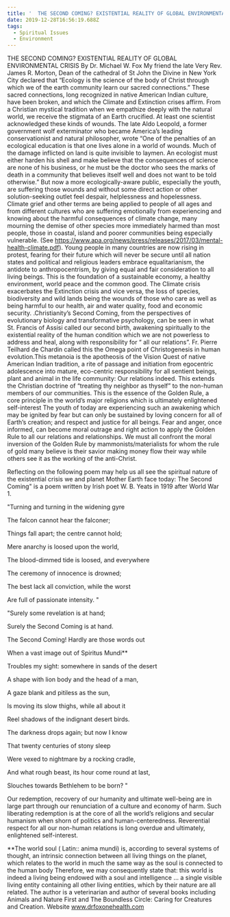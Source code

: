 ```yaml
---
title: '  THE SECOND COMING? EXISTENTIAL REALITY OF GLOBAL ENVIRONMENTAL CRISIS '
date: 2019-12-28T16:56:19.688Z
tags:
  - Spiritual Issues
  - Environment
---
```


  THE SECOND COMING? EXISTENTIAL REALITY OF GLOBAL ENVIRONMENTAL CRISIS 
                                                       By Dr. Michael W. Fox
My friend the late Very Rev. James R. Morton, Dean of the cathedral of St John the Divine in New York City declared that “Ecology is the science of the body of Christ through which we of the earth community learn our sacred connections.”
These sacred connections, long recognized in native American Indian culture, have been broken, and which the Climate and Extinction crises affirm. From a Christian mystical tradition when we empathize deeply with the natural world, we receive the stigmata of an Earth crucified.
At least one scientist acknowledged these kinds of wounds. The late Aldo Leopold, a former government wolf exterminator who became America’s leading conservationist and natural philosopher, wrote “One of the penalties of an ecological education is that one lives alone in a world of wounds. Much of the damage inflicted on land is quite invisible to laymen. An ecologist must either harden his shell and make believe that the consequences of science are none of his business, or he must be the doctor who sees the marks of death in a community that believes itself well and does not want to be told otherwise.” 
But now a more ecologically-aware public, especially the youth, are suffering those wounds and without some direct action or other solution-seeking outlet feel despair, helplessness and hopelessness. Climate grief and other terms are being applied to people of all ages and from different cultures who are suffering emotionally from experiencing and knowing about the harmful consequences of climate change, many mourning the demise of other species more immediately harmed than most people, those in coastal, island and poorer communities being especially vulnerable. (See https://www.apa.org/news/press/releases/2017/03/mental-health-climate.pdf).
Young people in many countries are now rising in protest, fearing for their future which will never be secure until all nation states and political and religious leaders embrace equalitarianism, the antidote to anthropocentrism, by giving equal and fair consideration to all living beings. This is the foundation of a sustainable economy, a healthy environment, world peace and the common good. The Climate crisis exacerbates the Extinction crisis and vice versa, the loss of species, biodiversity and wild lands being the wounds of those who care as well as being harmful to our health, air and water quality, food and economic security.
 .Christianity’s Second Coming, from the perspectives of evolutionary biology and transformative psychology, can be seen in what St. Francis of Assisi called our second birth, awakening spiritually to the existential reality of the human condition which we are not powerless to address and heal, along with responsibility for “ all our relations”. Fr. Pierre Teilhard de Chardin called this the Omega point of Christogenesis in human evolution.This metanoia is the apotheosis of the Vision Quest of native American Indian tradition, a rite of passage and initiation from egocentric adolescence into mature, eco-centric responsibility for all sentient beings, plant and animal in the life community: Our relations indeed. This extends the Christian doctrine of “treating thy neighbor as thyself” to the non-human members of our communities. This is the essence of the Golden Rule, a core principle in the world’s major religions which is ultimately enlightened self-interest 
 The youth of today are experiencing such an awakening which may be ignited by fear but can only be sustained by loving concern for all of Earth’s creation; and respect and justice for all beings. Fear and anger, once informed, can become moral outrage and right action to apply the Golden Rule to all our relations and relationships. We must all confront the moral inversion of the Golden Rule by mammonists/materialists for whom the rule of gold many believe is their savior making money flow their way while others see it as the working of the anti-Christ.
 
Reflecting on the following poem may help us all see the spiritual nature of the existential crisis we and planet Mother Earth face today: 
 The Second Coming" is a poem written by Irish poet W. B. Yeats in 1919 after World War 1. 

"Turning and turning in the widening gyre

The falcon cannot hear the falconer;

Things fall apart; the centre cannot hold;

Mere anarchy is loosed upon the world,

The blood-dimmed tide is loosed, and everywhere

The ceremony of innocence is drowned;

The best lack all conviction, while the worst

Are full of passionate intensity."

"Surely some revelation is at hand;

Surely the Second Coming is at hand.

The Second Coming! Hardly are those words out

When a vast image out of Spiritus Mundi**

Troubles my sight: somewhere in sands of the desert

A shape with lion body and the head of a man,

A gaze blank and pitiless as the sun,

Is moving its slow thighs, while all about it

Reel shadows of the indignant desert birds.

The darkness drops again; but now I know

That twenty centuries of stony sleep

Were vexed to nightmare by a rocking cradle,

And what rough beast, its hour come round at last,

Slouches towards Bethlehem to be born?"

 Our redemption, recovery of our humanity and ultimate well-being are in large part through our renunciation of a culture and economy of harm. Such liberating redemption is at the core of all the world’s religions and secular humanism when shorn of politics and human-centeredness. Reverential respect for all our non-human relations is long overdue and ultimately, enlightened self-interest.



**The world soul ( Latin:: anima mundi) is, according to several systems of thought, an intrinsic connection between all living things on the planet, which relates to the world in much the same way as the soul  is connected to the human body Therefore, we may consequently state that: this world is indeed a living being endowed with a soul and intelligence ... a single visible living entity containing all other living entities, which by their nature are all related.
The author is a veterinarian and author of several books including Animals and Nature First and The Boundless Circle: Caring for Creatures and Creation. Website www.drfoxonehealth.com
